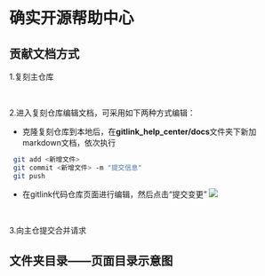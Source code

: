 # 确实开源帮助中心

## 贡献文档方式
1.复刻主仓库

<br/>

2.进入复刻仓库编辑文档，可采用如下两种方式编辑：
* 克隆复刻仓库到本地后，在**gitlink_help_center/docs**文件夹下新加markdown文档，依次执行
```bash
 git add <新增文件>
 git commit <新增文件> -m "提交信息"
 git push
```
* 在gitlink代码仓库页面进行编辑，然后点击“提交变更”
![](https://gitlink.org.cn/api/attachments/412396)

<br/>

3.向主仓提交合并请求

## 文件夹目录——页面目录示意图

